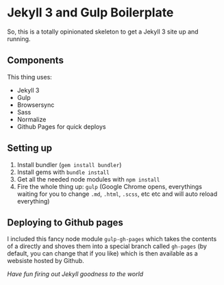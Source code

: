 # Jekyll 3 and Gulp Boilerplate

So, this is a totally opinionated skeleton to get a Jekyll 3 site up and running.

## Components

This thing uses:

- Jekyll 3
- Gulp
- Browsersync
- Sass
- Normalize
- Github Pages for quick deploys

## Setting up

1. Install bundler (`gem install bundler`)
2. Install gems with `bundle install`
3. Get all the needed node modules with `npm install`
4. Fire the whole thing up: `gulp` (Google Chrome opens, everythings waiting for you to change `.md`, `.html`, `.scss`, etc etc and will auto reload everything)

## Deploying to Github pages

I included this fancy node module `gulp-gh-pages` which takes the contents of a
directly and shoves them into a special branch called `gh-pages` (by default, you can change that if you like) which is then available as a websiste hosted by Github.

*Have fun firing out Jekyll goodness to the world*
